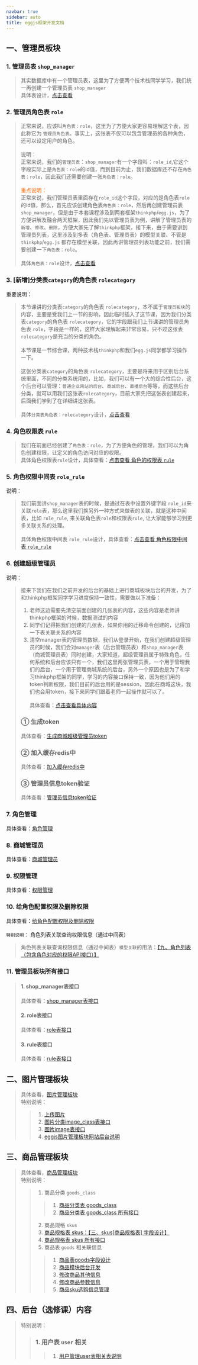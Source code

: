 ```yaml
---
navbar: true
sidebar: auto
title: eggjs框架开发文档
---
```



## 一、管理员板块
### 1. 管理员表 `shop_manager`
> 其实数据库中有一个管理员表，这里为了方便两个技术栈同学学习，我们统一再创建一个管理员表 `shop_manager`<br/>
> 具体表设计，<a href="/web/mysql/shop_manager" target="_blank">点击查看</a><br/>

### 2. 管理员角色表 `role`
> 正常来说，应该叫`角色表：role`，这里为了方便大家更容易理解这个表，因此称它为 `管理员角色表`。事实上，这张表不仅可以包含管理员的各种角色，还可以设定用户的角色。<br/><br/>
> 说明：<br/>正常来说，我们的`管理员表`：`shop_manager`有一个字段叫：`role_id`,它这个字段实际上是`角色表：role`的id值，而到目前为止，我们数据库还不存在`角色表：role`，因此我们还需要创建一张`角色表：role`。<br/><br/>
> <span style="color:#ff6600;">重点说明：</span><br/>
> 正常来说，我们管理员表里面存在`role_id`这个字段，对应的是角色表`role`的id值，那么，首先应该创建角色表`角色表：role`，然后再创建管理员表`shop_manager`，但是由于本套课程涉及到两套框架`thinkphp`/`egg.js`，为了方便讲解及融合两天框架，因此我们先以管理员表为例，讲解了管理员表的`新增`、`修改`、`删除`，方便大家先了解`thinkphp`框架，接下来，由于需要讲到管理员列表，这里涉及到多表（角色表、管理员表）的模型关联、不管是`thinkphp`/`egg.js` 都存在模型关联，因此再讲管理员列表功能之前，我们需要创建一下`角色表：role`。<br/>
> <br/>
> 具体`角色表：role`设计，<a href="/web/mysql/role" target="_blank">点击查看</a><br/>

### 3. [新增]分类表`category`的角色表 `rolecategory`
重要说明：<br/>
> 本节课讲的分类表`category`的角色表 `rolecategory`，本不属于`管理员板块`的内容，主要是受我们上一节的影响，因此临时插入了这节课，因为我们分类表`category`的角色表 `rolecategory`，它的字段跟我们上节课讲的管理员角色表 `role`，字段是一样的，这样大家理解起来非常容易，只不过这张表`rolecategory`是充当的分类的角色。<br/><br/>
> 本节课是一节综合课，两种技术栈`thinkphp`和我们`egg.js`同学都学习操作一下。<br/><br/>
> 这张分类表`category`的角色表 `rolecategory`，主要是将来用于区别后台系统里面，不同的分类系统用的，比如，我们可以有一个大的综合性后台，这个后台可以管理：`普通企业网站的后台`、`商城后台`、`直播后台`等等，而这些后台分类，就可以用我们这张表`rolecategory`，目前大家先把这张表创建起来，后面我们学到了在详细讲这张表。<br/><br/>
> 具体`分类表角色表：rolecategory`设计，<a href="/web/mysql/rolecategory" target="_blank">点击查看</a><br/>

### 4. 角色权限表 `rule`
> 我们在前面已经创建了`角色表：role`，为了方便角色的管理，我们可以为角色创建权限，让定义的角色访问对应的权限。<br/>
> 具体角色权限表`rule`设计，具体查看：<a href="/web/mysql/role.html#三、role表的权限表rule-字段设计" target="_blank">点击查看 角色的权限表 `rule`</a><br/>

### 5. 角色权限中间表 `role_rule`
说明：
> 我们前面讲`shop_manager`表的时候，是通过在表中设置外键字段 `role_id`来关联`role`表，那么这里我们换另外一种方式来做表的关联，就是这种中间表，比如 `role_rule`, 来关联角色表`role`和权限表`rule`, 让大家能够学习到更多关联关系的处理。 <br/><br/>
> 具体角色权限中间表 `role_rule`设计，具体查看：<a href="/web/mysql/role.html#五、角色表role和权限表rule的中间表-role-rule-表字段设计" target="_blank">点击查看 角色权限中间表 `role_rule`</a><br/>

### 6. 创建超级管理员
说明：
> 接来下我们在我们之前开发的后台的基础上进行商城板块后台的开发，为了和thinkphp框架同学学习进度保持一致性，需要做以下准备：<br/>
> 1. 老师这边需要先清空前面创建的几张表的内容，这些内容是老师讲thinkphp框架的时候，数据测试的内容<br/>
> 2. 同学们记得把我们创建的几张表，如果你用的迁移命令创建的，记得加一下表关联关系的内容<br/>
> 3. 清空manager表的管理员数据，我们从登录开始，在我们创建超级管理员的时候，我们会对`manager`表（后台管理员表）和`shop_manager`表（商城管理员表）同时创建，大家知道，超级管理员属于特殊角色，任何系统和后台应该只有一个，我们这里两张管理员表，一个用于管理我们的后台，一个用于管理商城系统的后台，另外一个原因也是为了和学习thinkphp框架的同学，学习的内容接口保持一致，因为他们用的token判断权限，我们目前的后台用的是session，因此在商城这块，我们也会用token，接下来同学们跟着老师一起操作就可以了。<br/><br/>
具体查看：<a href="/fourthless/w-a/eggjs.管理员板块" target="_blank">点击查看具体内容</a><br/>
> ### ① 生成token
> 具体查看：<a href="/fourthless/w-a/eggjs.管理员板块.html#二、后台管理员登录生成商城超级管理员token" target="_blank">生成商城超级管理员token</a><br/>
> ### ② 加入缓存redis中
> 具体查看：<a href="/fourthless/w-a/eggjs.管理员板块.html#三、商城系统管理员登录信息加入缓存redis中" target="_blank">加入缓存redis中</a><br/>
> ### ③ 管理员信息token验证
> 具体查看：<a href="/fourthless/w-a/eggjs.管理员板块.html#五、token权限验证中间件开发" target="_blank">管理员信息token验证</a><br/>

### 7. 角色管理
具体查看：<a href="/fourthless/w-a/eggjs.管理员板块.html#六、角色管理" target="_blank">角色管理</a><br/>

### 8. 商城管理员
具体查看：<a href="/fourthless/w-a/eggjs.商城管理员" target="_blank">商城管理员</a><br/>

### 9. 权限管理
具体查看：<a href="/fourthless/w-a/eggjs.权限管理" target="_blank">权限管理</a><br/>

### 10. 给角色配置权限及删除权限
具体查看：<a href="/fourthless/w-a/eggjs.给角色配置权限" target="_blank">给角色配置权限及删除权限</a><br/><br/>
`特别说明`： 角色列表关联查询权限信息（通过中间表）<br/>
> 角色列表关联查询权限信息（通过中间表）`模型关联`的用法：<a href="/fourthless/w-a/eggjs.管理员板块.html#九、角色列表-包含角色对应的权限api接口" target="_blank">【九、角色列表（包含角色对应的权限API接口）】</a><br/>

### 11. 管理员板块所有接口
> #### 1. shop_manager表接口 <br/>
> 具体查看：<a href="/web/mysql/shop_manager表接口.html" target="_blank">shop_manager表接口</a><br/>
> #### 2. role表接口 <br/>
> 具体查看：<a href="/web/mysql/role表接口.html" target="_blank">role表接口</a><br/>
> #### 3. rule表接口 <br/>
> 具体查看：<a href="/web/mysql/rule表接口.html" target="_blank">rule表接口</a><br/>


## 二、图片管理板块
> 具体查看，<a href="/fourthless/w-a/eggjs.图片管理板块" target="_blank">图片管理板块</a><br/>
> 特别说明：
>> 1. <a href="/secondless/w-c/上传文件.html#三、上传文件-图片-到阿里云存储oss" target="_blank">上传图片</a><br/>
>> 2. <a href="/web/mysql/image_class表接口" target="_blank">图片分类image_class表接口</a><br/>
>> 3. <a href="/web/mysql/image表接口" target="_blank">图片image表接口</a><br/>
>> 4. <a href="/fourthless/w-a/eggjs.图片管理板块网站后台.html" target="_blank">eggjs图片管理板块网站后台说明</a><br/>


## 三、商品管理板块
> 具体查看，<a href="/fourthless/w-a/eggjs.商品管理板块" target="_blank">商品管理板块</a><br/>
> 特别说明：<br/>
>> 1. 商品分类 `goods_class`
>>> 1. <a href="/web/mysql/goods_class.html#一、goods-class-商品分类表-字段设计" target="_blank">商品分类表 goods_class</a><br/>
>>> 2. <a href="/web/mysql/goods_class表接口.html" target="_blank">商品分类表 goods_class 所有接口</a><br/>
>> 2. 商品规格 `skus`
>> 1. <a href="/web/mysql/goods_class.html#三、skus-商品规格表-字段设计" target="_blank">商品规格表 skus：【三、skus[商品规格表] 字段设计】</a><br/>
>> 2. <a href="/web/mysql/skus表接口.html" target="_blank">商品规格表 skus 所有接口</a><br/>
>> 3. 商品表 `goods` 相关联信息
>>> 1. <a href="/web/mysql/goods_class.html#_1-商品表goods字段设计" target="_blank">商品表goods字段设计</a><br/>
>>> 2. <a href="/fourthless/w-a/eggjs.商品模块后台开发.html" target="_blank">商品模块后台开发</a><br/>
>>> 3. <a href="/fourthless/w-a/eggjs.修改商品其他信息.html" target="_blank">修改商品其他信息</a><br/>
>>> 4. <a href="/fourthless/w-a/eggjs.修改商品参数信息.html" target="_blank">修改商品参数信息</a><br/>
>>> 5. <a href="/fourthless/w-a/eggjs.创建商品sku选购信息.html" target="_blank">商品sku选购信息管理</a><br/>

## 四、后台（选修课）内容
> 特别说明：<br/>
>> ###  1. 用户表 `user` 相关
>>> 1. <a href="/web/mysql/user.html" target="_blank">用户管理user表相关表说明</a><br/>



